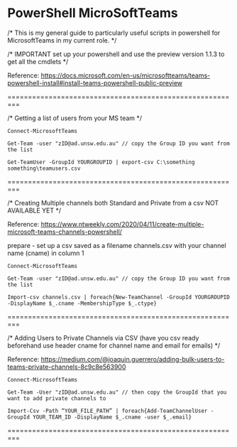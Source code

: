 # PowerShell MicroSoftTeams

/* This is my general guide to particularly useful scripts in powershell for MicrosoftTeams in my current role. */

/* IMPORTANT set up your powershell and use the preview version 1.1.3 to get all the cmdlets */

Reference: https://docs.microsoft.com/en-us/microsoftteams/teams-powershell-install#install-teams-powershell-public-preview

=========================================================

/* Getting a list of users from your MS team */

	Connect-MicrosoftTeams
	
	Get-Team -user "zID@ad.unsw.edu.au" // copy the Group ID you want from the list
	
	Get-TeamUser -GroupId YOURGROUPID | export-csv C:\something something\teamusers.csv


=========================================================

/* Creating Multiple channels both Standard and Private from a csv NOT AVAILABLE YET */

Reference: https://www.ntweekly.com/2020/04/11/create-multiple-microsoft-teams-channels-powershell/

prepare - set up a csv saved as a filename channels.csv with your channel name (cname) in column 1

	Connect-MicrosoftTeams
	
	Get-Team -user "zID@ad.unsw.edu.au" // copy the Group ID you want from the list

	Import-csv channels.csv | foreach{New-TeamChannel -GroupId YOURGROUPID -DisplayName $_.cname -MembershipType $_.ctype}


=========================================================

/* Adding Users to Private Channels via CSV (have you csv ready beforehand use header cname for channel name and email for emails) */

Reference: https://medium.com/@joaquin.guerrero/adding-bulk-users-to-teams-private-channels-8c9c8e563900


	Connect-MicrosoftTeams

	Get-Team -User "zID@ad.unsw.edu.au" // then copy the GroupId that you want to add private channels to

	Import-Csv -Path “YOUR_FILE_PATH” | foreach{Add-TeamChannelUser -GroupId YOUR_TEAM_ID -DisplayName $_.cname -user $_.email}


=========================================================
